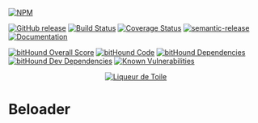 [![NPM](https://nodei.co/npm/beloader.png?downloads=true&downloadRank=true&stars=true)](https://www.npmjs.com/package/beloader)

[![GitHub release](https://img.shields.io/github/release/liqueurdetoile/objectarray.svg)](https://github.com/liqueurdetoile/beloader)
[![Build Status](https://travis-ci.org/liqueurdetoile/beloader.svg?branch=master)](https://travis-ci.org/liqueurdetoile/beloader)
[![Coverage Status](https://coveralls.io/repos/github/liqueurdetoile/beloader/badge.svg?branch=master)](https://coveralls.io/github/liqueurdetoile/beloader?branch=master)
[![semantic-release](https://img.shields.io/badge/%20%20%F0%9F%93%A6%F0%9F%9A%80-semantic--release-e10079.svg)](https://github.com/semantic-release/semantic-release)
[![Documentation](https://liqueurdetoile.github.io/beloader/badge.svg)](https://liqueurdetoile.github.io/beloader/)

[![bitHound Overall Score](https://www.bithound.io/github/liqueurdetoile/beloader/badges/score.svg)](https://www.bithound.io/github/liqueurdetoile/beloader)
[![bitHound Code](https://www.bithound.io/github/liqueurdetoile/beloader/badges/code.svg)](https://www.bithound.io/github/liqueurdetoile/beloader)
[![bitHound Dependencies](https://www.bithound.io/github/liqueurdetoile/beloader/badges/dependencies.svg)](https://www.bithound.io/github/liqueurdetoile/beloader/master/dependencies/npm)
[![bitHound Dev Dependencies](https://www.bithound.io/github/liqueurdetoile/beloader/badges/devDependencies.svg)](https://www.bithound.io/github/liqueurdetoile/beloader/master/dependencies/npm)
[![Known Vulnerabilities](https://snyk.io/test/github/liqueurdetoile/beloader/badge.svg?targetFile=package.json)](https://snyk.io/test/github/liqueurdetoile/beloader?targetFile=package.json)

<p align="center"><a href="https://liqueurdetoile.com" target="\_blank"><img src="https://hosting.liqueurdetoile.com/logo_lqdt.png" alt="Liqueur de Toile"></a></p>

# Beloader
